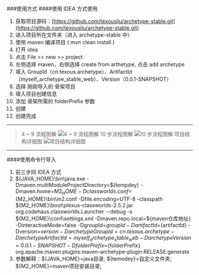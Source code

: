 ###使用方式
####使用 IDEA 方式使用
1. 获取项目源码：[https://github.com/texousliu/archetype-stable.git](https://github.com/texousliu/archetype-stable.git)
2. 进入项目所在文件夹（进入 archetype-stable 中）
3. 使用 maven 编译项目 ( mvn clean install )
4. 打开 idea 
5. 点击 File >> new >> project
6. 左侧选择 maven，右侧选择 create from arthetype, 点击 add archetype
7. 填入 GroupId（cn.texous.archetype）、ArtifactId（myself_archetype_stable_web）、Version（0.0.1-SNAPSHOT）
8. 选择 刚刚导入的 骨架项目
9. 填入项目创建信息
10. 添加 骨架所需的 folderPrefix 参数
11. 创建
12. 创建完成

-----------
>4 ~ 9 流程图解
![4 ~ 9 流程图解](http://leven-test-bucket.nos-eastchina1.126.net/doc/myself/archetype-stable/import_used_archetype.png)
>10 步流程图解
![10 步流程图解](http://leven-test-bucket.nos-eastchina1.126.net/doc/myself/archetype-stable/definition_property.png)
>项目结构详细图
![项目结构详细图](http://leven-test-bucket.nos-eastchina1.126.net/doc/myself/archetype-stable/archetype_structure.png)


----------
####使用命令行导入
1. 前三步同 IDEA 方式
2. ${JAVA_HOME}\bin\java.exe -Dmaven.multiModuleProjectDirectory=${tempdey} -Dmaven.home=${M2_HOME} -Dclassworlds.conf=${M2_HOME}\bin\m2.conf -Dfile.encoding=UTF-8 -classpath ${M2_HOME}\boot\plexus-classworlds-2.5.2.jar org.codehaus.classworlds.Launcher --debug -s ${M2_HOME}\conf\settings.xml -Dmaven.repo.local=${maven仓库地址} -DinteractiveMode=false -DgroupId=${groupId} -DartifactId=${artifactId} -Dversion=${version} -DarchetypeGroupId=cn.texous.archetype -DarchetypeArtifactId=myself_archetype_stable_web -DarchetypeVersion=0.0.1-SNAPSHOT -DfolderPrefix=${folderPrefix} org.apache.maven.plugins:maven-archetype-plugin:RELEASE:generate
3. 参数解释：${JAVA_HOME}=java目录; ${temodey}=自定义文件夹; ${M2_HOME}=maven项目安装目录; 


